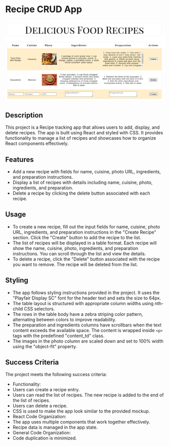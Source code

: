 
# Recipe CRUD App

![Recipe App](https://raw.githubusercontent.com/gabrielsanchez/erddiagram/main/deliciousfoods.png)

## Description

This project is a Recipe tracking app that allows users to add, display, and delete recipes. The app is built using React and styled with CSS. It provides functionality to manage a list of recipes and showcases how to organize React components effectively.

## Features

- Add a new recipe with fields for name, cuisine, photo URL, ingredients, and preparation instructions.
- Display a list of recipes with details including name, cuisine, photo, ingredients, and preparation.
- Delete a recipe by clicking the delete button associated with each recipe.


## Usage

- To create a new recipe, fill out the input fields for name, cuisine, photo URL, ingredients, and preparation instructions in the "Create Recipe" section. Click the "Create" button to add the recipe to the list.
- The list of recipes will be displayed in a table format. Each recipe will show the name, cuisine, photo, ingredients, and preparation instructions. You can scroll through the list and view the details.
- To delete a recipe, click the "Delete" button associated with the recipe you want to remove. The recipe will be deleted from the list.

## Styling

- The app follows styling instructions provided in the project. It uses the "Playfair Display SC" font for the header text and sets the size to 64px.
- The table layout is structured with appropriate column widths using nth-child CSS selectors.
- The rows in the table body have a zebra striping color pattern, alternating between colors to improve readability.
- The preparation and ingredients columns have scrollbars when the text content exceeds the available space. The content is wrapped inside `<p>` tags with the predefined "content_td" class.
- The images in the photo column are scaled down and set to 100% width using the "object-fit" property.

## Success Criteria

The project meets the following success criteria:

- Functionality:
- Users can create a recipe entry.
- Users can read the list of recipes. The new recipe is added to the end of the list of recipes.
- Users can delete a recipe.
- CSS is used to make the app look similar to the provided mockup.
- React Code Organization:
- The app uses multiple components that work together effectively.
- Recipe data is managed in the app state.
- General Code Organization:
- Code duplication is minimized.

